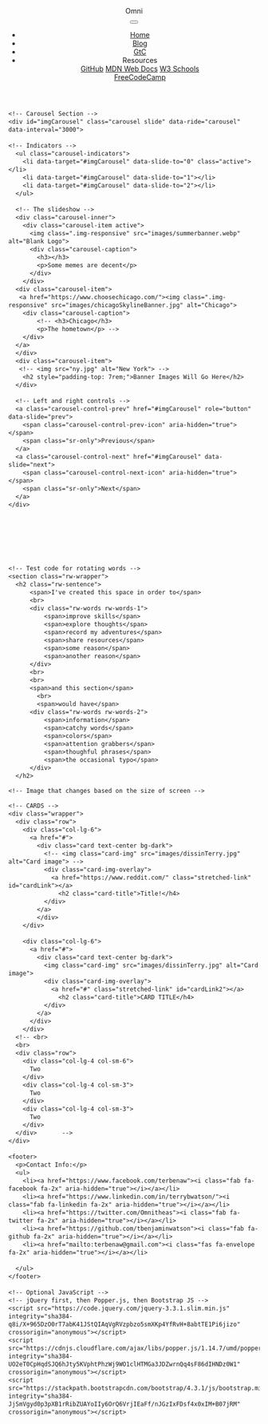<!doctype html>
<html lang="en">
  <head>
    <!-- Required meta tags -->
    <meta charset="utf-8">
    <meta name="viewport" content="width=device-width, initial-scale=1, shrink-to-fit=yes">
    <!-- Dancing Script (Google Fonts) -->
    <link href="https://fonts.googleapis.com/css?family=Dancing+Script&display=swap" rel="stylesheet">
    <!-- Bootstrap CSS -->
    <link rel="stylesheet" href="https://stackpath.bootstrapcdn.com/bootstrap/4.3.1/css/bootstrap.min.css" integrity="sha384-ggOyR0iXCbMQv3Xipma34MD+dH/1fQ784/j6cY/iJTQUOhcWr7x9JvoRxT2MZw1T" crossorigin="anonymous">
    <!-- CSS File -->
    <link rel="stylesheet" href="styles.css">
    <!-- Font Awesome     -->
    <script src="https://kit.fontawesome.com/06aa86d590.js" crossorigin="anonymous"></script>
    <title>Omni</title>
  </head>
  <body>
    <header>
      <!-- Navigation Bar -->
      <nav class="navbar navbar-expand-lg navbar-fixed-top">
        <div class="container-fluid">
          <div class="navbar-header">
            <a class="navbar-brand">Omni</a>
          </div>
          <button class="navbar-toggler" type="button" data-toggle="collapse" data-target="#navTogglerBlah" aria-controls="navTogglerBlah" aria-expanded="false" aria-label="Toggle navigation">
            <span class="navbar-toggler-icon"></span>
          </button>
          <div class="collapse navbar-collapse" id="navbarTogglerBlah">
            <ul class="navbar-nav ml-auto">
              <li class="nav-item">
                  <a class="nav-link" href="main.html">Home</a>
              </li>
              <li class="nav-item">
                  <a class="nav-link" href="blog.html">Blog</a>
              </li>
              <li class="nav-item">
                  <a class="nav-link" href="https://laney.edu/gateway/">GtC</a>
              </li>
              <li class="nav-item dropdown">
                <a class="nav-link dropdown-toggle" id="navbarDropdown" role="button" data-toggle="dropdown" aria-haspopup="true" aria-expanded="false">
                  Resources
                </a>
                <div class="dropdown-menu" aria-labelledby="resourceLinks">
                  <a class="dropdown-item" href="https://github.com/">GitHub</a>
                  <a class="dropdown-item" href="https://developer.mozilla.org/en-US/docs/Learn">MDN Web Docs</a>
                  <a class="dropdown-item" href="https://www.w3schools.com/default.asp">W3 Schools</a>
                  <div class="dropdown-divider"></div>
                  <a class="dropdown-item" href="https://www.freecodecamp.org/">FreeCodeCamp</a>
                </div>
              </li>
            </ul>
          </div>
        </div>
      </nav>
    </header>

    <!-- Carousel Section -->
    <div id="imgCarousel" class="carousel slide" data-ride="carousel" data-interval="3000">

    <!-- Indicators -->
      <ul class="carousel-indicators">
        <li data-target="#imgCarousel" data-slide-to="0" class="active"></li>
        <li data-target="#imgCarousel" data-slide-to="1"></li>
        <li data-target="#imgCarousel" data-slide-to="2"></li>
      </ul>
      
      <!-- The slideshow -->
      <div class="carousel-inner">
        <div class="carousel-item active">
          <img class=".img-responsive" src="images/summerbanner.webp" alt="Blank Logo">
          <div class="carousel-caption">
            <h3></h3>
            <p>Some memes are decent</p>
          </div>
        </div>
      <div class="carousel-item">
       <a href="https://www.choosechicago.com/"><img class=".img-responsive" src="images/chicagoSkylineBanner.jpg" alt="Chicago">
        <div class="carousel-caption">
            <!-- <h3>Chicago</h3>
            <p>The hometown</p> -->
        </div>
      </a>
      </div>
      <div class="carousel-item">
       <!-- <img src="ny.jpg" alt="New York"> -->
        <h2 style="padding-top: 7rem;">Banner Images Will Go Here</h2>
      </div>
      
      <!-- Left and right controls -->
      <a class="carousel-control-prev" href="#imgCarousel" role="button" data-slide="prev">
        <span class="carousel-control-prev-icon" aria-hidden="true"></span>
        <span class="sr-only">Previous</span>
      </a>
      <a class="carousel-control-next" href="#imgCarousel" data-slide="next">
        <span class="carousel-control-next-icon" aria-hidden="true"></span>
        <span class="sr-only">Next</span>
      </a>
    </div>


  




    <!-- Test code for rotating words -->
    <section class="rw-wrapper">
      <h2 class="rw-sentence">
          <span>I've created this space in order to</span>
          <br>
          <div class="rw-words rw-words-1">
              <span>improve skills</span>
              <span>explore thoughts</span>
              <span>record my adventures</span>
              <span>share resources</span>
              <span>some reason</span>
              <span>another reason</span>
          </div>
          <br>
          <br>
          <span>and this section</span>
            <br>
            <span>would have</span>
          <div class="rw-words rw-words-2">
              <span>information</span>
              <span>catchy words</span>
              <span>colors</span>
              <span>attention grabbers</span>
              <span>thoughful phrases</span>
              <span>the occasional typo</span>
          </div>
      </h2>
  </section>

    <!-- Image that changes based on the size of screen -->
  <!-- <picture>
      <source srcset="images\webdevforums.png" media="(max-width: 600px)">
      <source srcset="images\gateway2collegeLogo-250px.png" media="(max-width: 1500px)">
      <source srcset="images\web_dot_dev.png">
      <img src="images\webdevforums.png" alt="Filler">
    </picture> -->

    <!-- CARDS -->
    <div class="wrapper">
      <div class="row">
        <div class="col-lg-6">
          <a href="#">
            <div class="card text-center bg-dark">
              <!-- <img class="card-img" src="images/dissinTerry.jpg" alt="Card image"> -->
              <div class="card-img-overlay">
                <a href="https://www.reddit.com/" class="stretched-link" id="cardLink"></a>
                  <h2 class="card-title">Title!</h4>                
              </div>
            </a>
            </div>
        </div>
        
        <div class="col-lg-6">
          <a href="#">
            <div class="card text-center bg-dark">
              <img class="card-img" src="images/dissinTerry.jpg" alt="Card image">
              <div class="card-img-overlay">
                <a href="#" class="stretched-link" id="cardLink2"></a>
                  <h2 class="card-title">CARD TITLE</h4>                
              </div>
            </a>
          </div>
        </div>
      <!-- <br>
      <br>
      <div class="row">
        <div class="col-lg-4 col-sm-6">
          Two
        </div>
        <div class="col-lg-4 col-sm-3">
          Two
        </div>
        <div class="col-lg-4 col-sm-3">
          Two
        </div>
      </div>       -->
    </div>

    <footer>
      <p>Contact Info:</p>
      <ul>
        <li><a href="https://www.facebook.com/terbenaw"><i class="fab fa-facebook fa-2x" aria-hidden="true"></i></a></li>
        <li><a href="https://www.linkedin.com/in/terrybwatson/"><i class="fab fa-linkedin fa-2x" aria-hidden="true"></i></a></li>
        <li><a href="https://twitter.com/Omnitheas"><i class="fab fa-twitter fa-2x" aria-hidden="true"></i></a></li>
        <li><a href="https://github.com/tbenjaminwatson"><i class="fab fa-github fa-2x" aria-hidden="true"></i></a></li>
        <li><a href="mailto:terbenaw@gmail.com"><i class="fas fa-envelope fa-2x" aria-hidden="true"></i></a></li>

      </ul>
    </footer>

    <!-- Optional JavaScript -->
    <!-- jQuery first, then Popper.js, then Bootstrap JS -->
    <script src="https://code.jquery.com/jquery-3.3.1.slim.min.js" integrity="sha384-q8i/X+965DzO0rT7abK41JStQIAqVgRVzpbzo5smXKp4YfRvH+8abtTE1Pi6jizo" crossorigin="anonymous"></script>
    <script src="https://cdnjs.cloudflare.com/ajax/libs/popper.js/1.14.7/umd/popper.min.js" integrity="sha384-UO2eT0CpHqdSJQ6hJty5KVphtPhzWj9WO1clHTMGa3JDZwrnQq4sF86dIHNDz0W1" crossorigin="anonymous"></script>
    <script src="https://stackpath.bootstrapcdn.com/bootstrap/4.3.1/js/bootstrap.min.js" integrity="sha384-JjSmVgyd0p3pXB1rRibZUAYoIIy6OrQ6VrjIEaFf/nJGzIxFDsf4x0xIM+B07jRM" crossorigin="anonymous"></script>
  </body>
</html>